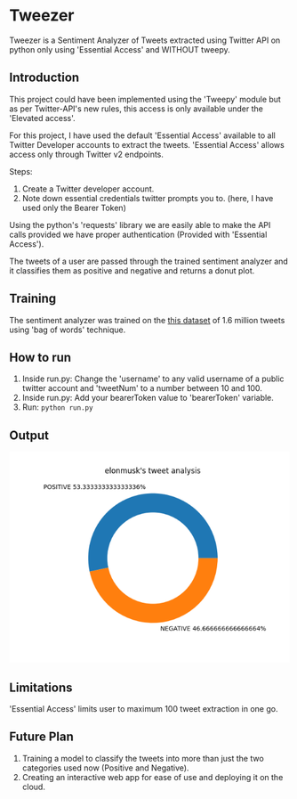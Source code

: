# Tweezer
Tweezer is a Sentiment Analyzer of Tweets extracted using Twitter API on python only using 'Essential Access' and WITHOUT tweepy.

## Introduction
This project could have been implemented using the 'Tweepy' module but as per Twitter-API's new rules, this access is only available under the 'Elevated access'. 

For this project, I have used the default 'Essential Access' available to all Twitter Developer accounts to extract the tweets.
'Essential Access' allows access only through Twitter v2 endpoints.

Steps:
1. Create a Twitter developer account.
2. Note down essential credentials twitter prompts you to. (here, I have used only the Bearer Token)

Using the python's 'requests' library we are easily able to make the API calls provided we have proper authentication (Provided with 'Essential Access').

The tweets of a user are passed through the trained sentiment analyzer and it classifies them as positive and negative and returns a donut plot.

## Training

The sentiment analyzer was trained on the [this dataset](https://www.kaggle.com/datasets/kazanova/sentiment140) of 1.6 million tweets using 'bag of words' technique.

## How to run

1. Inside run.py: Change the 'username' to any valid username of a public twitter account and 'tweetNum' to a number between 10 and 100.
2. Inside run.py: Add your bearerToken value to 'bearerToken' variable.
3. Run: ```python run.py```

## Output
![Result](/images/elonmusk.png)

## Limitations

'Essential Access' limits user to maximum 100 tweet extraction in one go.

## Future Plan

1. Training a model to classify the tweets into more than just the two categories used now (Positive and Negative).
2. Creating an interactive web app for ease of use and deploying it on the cloud.

